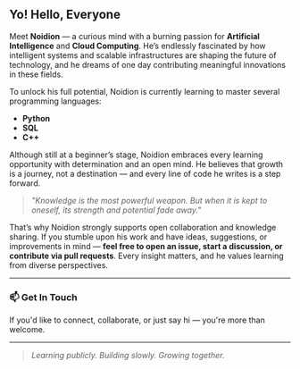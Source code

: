 ## Yo! Hello, Everyone

Meet **Noidion** — a curious mind with a burning passion for **Artificial Intelligence** and **Cloud Computing**. He’s endlessly fascinated by how intelligent systems and scalable infrastructures are shaping the future of technology, and he dreams of one day contributing meaningful innovations in these fields.

To unlock his full potential, Noidion is currently learning to master several programming languages:

-  **Python**
-  **SQL**
-  **C++**

Although still at a beginner’s stage, Noidion embraces every learning opportunity with determination and an open mind. He believes that growth is a journey, not a destination — and every line of code he writes is a step forward.

> _"Knowledge is the most powerful weapon. But when it is kept to oneself, its strength and potential fade away."_

That’s why Noidion strongly supports open collaboration and knowledge sharing. If you stumble upon his work and have ideas, suggestions, or improvements in mind — **feel free to open an issue, start a discussion, or contribute via pull requests**. Every insight matters, and he values learning from diverse perspectives.

---

### 📫 Get In Touch
If you'd like to connect, collaborate, or just say hi — you're more than welcome.

---

> *Learning publicly. Building slowly. Growing together.*



